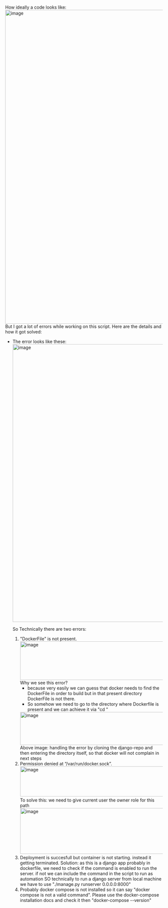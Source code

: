 How ideally a code looks like:
<img width="1000" height="1000" alt="image" src="https://github.com/user-attachments/assets/14be981d-00b2-4e6f-94cd-79935e0ef3d2" />
But I got a lot of errors while working on this script. Here are the details and how it got solved:
- The error looks like these:
   <img width="2048" height="885" alt="image" src="https://github.com/user-attachments/assets/3dcb4031-a348-4364-925a-d8aa5a2fa7c5" />

   So Technically there are two errors:
    1. "DockerFile" is not present.
       <img width="2048" height="123" alt="image" src="https://github.com/user-attachments/assets/6c0bc3ee-3573-4bf8-84c2-f2d015f755ce" />
       Why we see this error?
       - because very easily we can guess that docker needs to find the DockerFile in order to build but in that present directory DockerFile is not there.
       - So somehow we need to go to the directory where Dockerfile is present and we can achieve it via "cd <directory-name>"
       <img width="642" height="105" alt="image" src="https://github.com/user-attachments/assets/ce8cec52-f323-4995-acd7-013984739269" />
       Above image: handling the error by cloning the django-repo and then entering the directory itself, so that docker will not complain in next steps
    2. Permission denied at “/var/run/docker.sock”.
       <img width="1365" height="96" alt="image" src="https://github.com/user-attachments/assets/b43a7e7b-583e-43fc-a1fc-f93207cd6809" />
       To solve this: we need to give current user the owner role for this path
       <img width="583" height="146" alt="image" src="https://github.com/user-attachments/assets/115f566b-9f0c-418f-8fd5-f0054637d421" />
    3. Deployment is succesfull but container is not starting. instead it getting terminated.
       Solution: as this is a django app probably in dockerfile, we need to check if the command is enabled to run the server. if not we can include the command in the script to run as automation
       SO technically to run a django server from local machine we have to use "./manage.py runserver 0.0.0.0:8000"
    4. Probably docker compose is not installed so it can say "docker compose is not a valid command". Please use the docker-compose installation docs and check it then "docker-compose --version"





